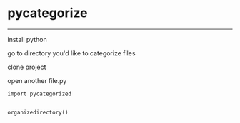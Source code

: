 # pycategorize



***


install python 

go to directory you'd like to categorize files

clone project


open another file.py 

```
import pycategorized


organizedirectory()
```